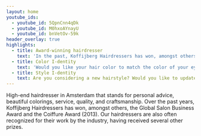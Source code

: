 ```yaml
---
layout: home
youtube_ids: 
  - youtube_id: 5QpnCnn4qDk
  - youtube_id: M0hxoAYnayU
  - youtube_id: bnVetOv-59k
header_overlay: true
highlights:
  - title: Award-winning hairdresser
    text: 'In the past, Koffijberg Hairdressers has won, amongst others, the Global Salon Business Award and, in 2013, the Coiffure Award. For over 40 years, Koffijberg Hairdressers Amsterdam stands for craftsmanship, creativity, and innovation in haircuts, colors, and styling. Our hairdressers are trendsetters, who excel in their technical skills and dedicated approach to their clients.'
  - title: Color I-dentity
    text: 'Would you like your hair color to match the color of your eyes or skin? Would you like to come across stronger or more professional looking? Would you like to grow out your colored hair into a natural, yet sparkling and modern grey look? Based a short list of questions, mood boards, and color collars, we help you find the hair color that suits your lifestyle best.'
  - title: Style I-dentity
    text: Are you considering a new hairstyle? Would you like to update your look to suit your lifestyle? Then visit our salon. We are renowned for our high quality haircuts and color treatments. You can find our biannual collections in national as well as international magazines. We will make sure that your new hairstyle and color strengthen each other and boost your look.
---
```


High-end hairdresser in Amsterdam that stands for personal advice, beautiful colorings, service, quality, and craftsmanship. Over the past years, Koffijberg Hairdressers has won, amongst others, the Global Salon Business Award and the Coiffure Award (2013). Our hairdressers are also often recognized for their work by the industry, having received several other prizes.